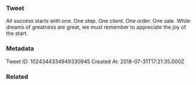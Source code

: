 ### Tweet
All success starts with one. One step. One client. One order. One sale. While dreams of greatness are great, we must remember to appreciate the joy of the start.

### Metadata
Tweet ID: 1024344334949330945
Created At: 2018-07-31T17:21:35.000Z

### Related


